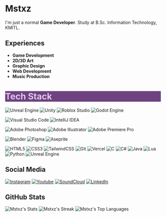 # Mstxz

I'm just a normal **Game Developer**. Study at B.Sc. Information Technology, KMITL.

## Experiences
- **Game Development**
- **2D/3D Art**
- **Graphic Design**
- **Web Development**
- **Music Production**

<h1 style="color: #e0c7ea; background: #6e4280;">Tech Stack</h1>

![Unreal Engine](https://img.shields.io/badge/unrealengine-%23313131.svg?style=for-the-badge&logo=unrealengine&logoColor=white)
![Unity](https://img.shields.io/badge/unity-%23000000.svg?style=for-the-badge&logo=unity&logoColor=white)
![Roblox Studio](https://img.shields.io/badge/robloxstudio-game?style=for-the-badge&logo=robloxstudio&logoColor=white&labelColor=3ca3e1&color=3ca3e1)
![Godot Engine](https://img.shields.io/badge/GODOT-%23FFFFFF.svg?style=for-the-badge&logo=godot-engine)

![Visual Studio Code](https://img.shields.io/badge/Visual%20Studio%20Code-0078d7.svg?style=for-the-badge&logo=visual-studio-code&logoColor=white)
![IntelliJ IDEA](https://img.shields.io/badge/IntelliJIDEA-000000.svg?style=for-the-badge&logo=intellij-idea&logoColor=white)

![Adobe Photoshop](https://img.shields.io/badge/adobe%20photoshop-%2331A8FF.svg?style=for-the-badge&logo=adobe%20photoshop&logoColor=white)
![Adobe Illustrator](https://img.shields.io/badge/adobe%20illustrator-%23FF9A00.svg?style=for-the-badge&logo=adobe%20illustrator&logoColor=white)
![Adobe Premiere Pro](https://img.shields.io/badge/Adobe%20Premiere%20Pro-9999FF.svg?style=for-the-badge&logo=Adobe%20Premiere%20Pro&logoColor=white)

![Blender](https://img.shields.io/badge/blender-%23F5792A.svg?style=for-the-badge&logo=blender&logoColor=white)
![Figma](https://img.shields.io/badge/figma-%23F24E1E.svg?style=for-the-badge&logo=figma&logoColor=white)
![Aseprite](https://img.shields.io/badge/Aseprite-FFFFFF?style=for-the-badge&logo=Aseprite&logoColor=#7D929E)

![HTML5](https://img.shields.io/badge/html5-%23E34F26.svg?style=for-the-badge&logo=html5&logoColor=white)
![CSS3](https://img.shields.io/badge/css3-%231572B6.svg?style=for-the-badge&logo=css3&logoColor=white)
![TailwindCSS](https://img.shields.io/badge/tailwindcss-%2338B2AC.svg?style=for-the-badge&logo=tailwind-css&logoColor=white)
![Git](https://img.shields.io/badge/git-%23F05033.svg?style=for-the-badge&logo=git&logoColor=white)
![Vercel](https://img.shields.io/badge/vercel-%23000000.svg?style=for-the-badge&logo=vercel&logoColor=white)
![C](https://img.shields.io/badge/c-%2300599C.svg?style=for-the-badge&logo=c&logoColor=white)
![C#](https://img.shields.io/badge/c%23-%23239120.svg?style=for-the-badge&logo=csharp&logoColor=white)
![Java](https://img.shields.io/badge/java-%23ED8B00.svg?style=for-the-badge&logo=openjdk&logoColor=white)
![Lua](https://img.shields.io/badge/lua-%232C2D72.svg?style=for-the-badge&logo=lua&logoColor=white)
![Python](https://img.shields.io/badge/python-3670A0?style=for-the-badge&logo=python&logoColor=ffdd54)
![Unreal Engine](https://img.shields.io/badge/unrealengine-%23313131.svg?style=for-the-badge&logo=unrealengine&logoColor=white)

## Social Media

 [![Instagram](https://img.shields.io/badge/Instagram-%23E4405F.svg?style=for-the-badge&logo=Instagram&logoColor=white)](https://instagram.com/mstxz.blend)
[![Youtube](https://img.shields.io/badge/Youtube-red?style=for-the-badge&logo=Youtube&logoColor=white)](https://www.youtube.com/@Mstxz-exe)
[![SoundCloud](https://img.shields.io/badge/soundcloud-FF5500?style=for-the-badge&logo=soundcloud&logoColor=white)](https://soundcloud.com/mstxz-exe)
 [![LinkedIn](https://img.shields.io/badge/LinkedIn-%230077B5.svg?style=for-the-badge&logo=linkedin&logoColor=white)](https://www.linkedin.com/in/mewadee-seeda-1bb16830b/)

## GitHub Stats

![Mstxz's Stats](https://github-readme-stats.vercel.app/api?username=Mstxz&theme=shades-of-purple&show_icons=true&hide_border=true&count_private=true)
![Mstxz's Streak](https://github-readme-streak-stats.herokuapp.com/?user=Mstxz&theme=shades-of-purple&hide_border=true)
![Mstxz's Top Languages](https://github-readme-stats.vercel.app/api/top-langs/?username=Mstxz&theme=shades-of-purple&show_icons=true&hide_border=true&layout=compact)
